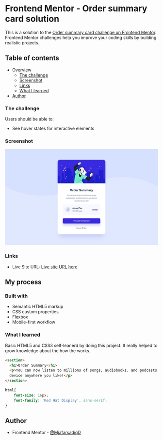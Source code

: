 # Frontend Mentor - Order summary card solution

This is a solution to the [Order summary card challenge on Frontend Mentor](https://www.frontendmentor.io/challenges/order-summary-component-QlPmajDUj). Frontend Mentor challenges help you improve your coding skills by building realistic projects. 

## Table of contents

- [Overview](#overview)
  - [The challenge](#the-challenge)
  - [Screenshot](#screenshot)
  - [Links](#links)
  - [What I learned](#what-i-learned)
- [Author](#MjafarsadiqD)

### The challenge

Users should be able to:

- See hover states for interactive elements

### Screenshot

![](./design/desktop-design.jpg)

### Links

- Live Site URL: [Live site URL here](https://ashraful-fuqha.github.io/order-summary-card-component-main/)

## My process

### Built with

- Semantic HTML5 markup
- CSS custom properties
- Flexbox
- Mobile-first workflow

### What I learned

Basic HTML5 and CSS3 self-leanerd by doing this project. It really helped to grow knowledge about the how the works.

```html
<section>
  <h1>Order Summary</h1>
  <p>You can now listen to millions of songs, audiobooks, and podcasts on any 
  device anywhere you like!</p>
</section>
```
```css
html{
    font-size: 16px;
    font-family: 'Red Hat Display', sans-serif;
}
```

## Author
- Frontend Mentor - [@MjafarsadiqD](https://www.frontendmentor.io/profile/MjafarsadiqD)
